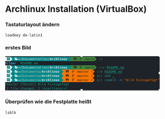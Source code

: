 # Archlinux Installation (VirtualBox)

### Tastaturlayout ändern
	loadkey de-latin1
### erstes Bild
 ![Alt-text](Bilder/git-repository.png)
### Überprüfen wie die Festplatte heißt
	lsblk

